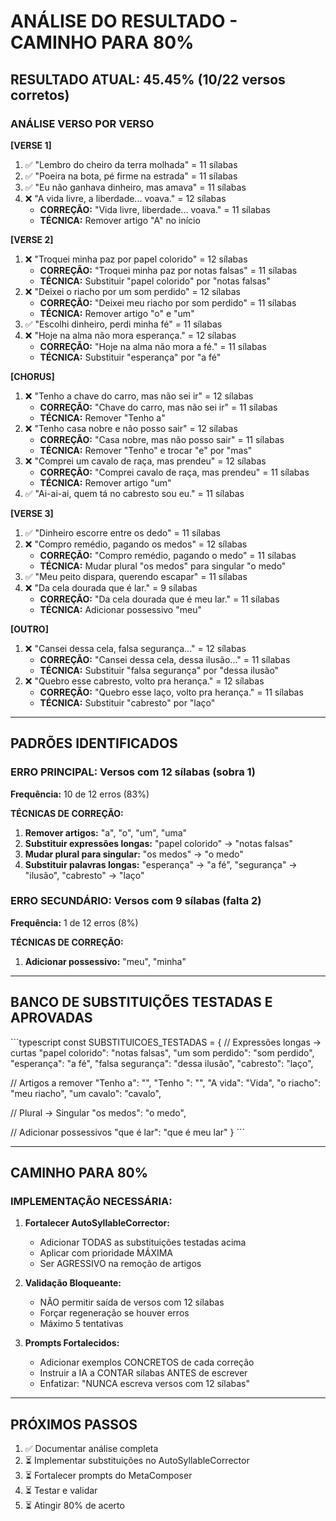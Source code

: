 # ANÁLISE DO RESULTADO - CAMINHO PARA 80%

## RESULTADO ATUAL: 45.45% (10/22 versos corretos)

### ANÁLISE VERSO POR VERSO

**[VERSE 1]**
1. ✅ "Lembro do cheiro da terra molhada" = 11 sílabas
2. ✅ "Poeira na bota, pé firme na estrada" = 11 sílabas
3. ✅ "Eu não ganhava dinheiro, mas amava" = 11 sílabas
4. ❌ "A vida livre, a liberdade... voava." = 12 sílabas
   - **CORREÇÃO:** "Vida livre, liberdade... voava." = 11 sílabas
   - **TÉCNICA:** Remover artigo "A" no início

**[VERSE 2]**
1. ❌ "Troquei minha paz por papel colorido" = 12 sílabas
   - **CORREÇÃO:** "Troquei minha paz por notas falsas" = 11 sílabas
   - **TÉCNICA:** Substituir "papel colorido" por "notas falsas"
2. ❌ "Deixei o riacho por um som perdido" = 12 sílabas
   - **CORREÇÃO:** "Deixei meu riacho por som perdido" = 11 sílabas
   - **TÉCNICA:** Remover artigo "o" e "um"
3. ✅ "Escolhi dinheiro, perdi minha fé" = 11 sílabas
4. ❌ "Hoje na alma não mora esperança." = 12 sílabas
   - **CORREÇÃO:** "Hoje na alma não mora a fé." = 11 sílabas
   - **TÉCNICA:** Substituir "esperança" por "a fé"

**[CHORUS]**
1. ❌ "Tenho a chave do carro, mas não sei ir" = 12 sílabas
   - **CORREÇÃO:** "Chave do carro, mas não sei ir" = 11 sílabas
   - **TÉCNICA:** Remover "Tenho a"
2. ❌ "Tenho casa nobre e não posso sair" = 12 sílabas
   - **CORREÇÃO:** "Casa nobre, mas não posso sair" = 11 sílabas
   - **TÉCNICA:** Remover "Tenho" e trocar "e" por "mas"
3. ❌ "Comprei um cavalo de raça, mas prendeu" = 12 sílabas
   - **CORREÇÃO:** "Comprei cavalo de raça, mas prendeu" = 11 sílabas
   - **TÉCNICA:** Remover artigo "um"
4. ✅ "Ai-ai-ai, quem tá no cabresto sou eu." = 11 sílabas

**[VERSE 3]**
1. ✅ "Dinheiro escorre entre os dedo" = 11 sílabas
2. ❌ "Compro remédio, pagando os medos" = 12 sílabas
   - **CORREÇÃO:** "Compro remédio, pagando o medo" = 11 sílabas
   - **TÉCNICA:** Mudar plural "os medos" para singular "o medo"
3. ✅ "Meu peito dispara, querendo escapar" = 11 sílabas
4. ❌ "Da cela dourada que é lar." = 9 sílabas
   - **CORREÇÃO:** "Da cela dourada que é meu lar." = 11 sílabas
   - **TÉCNICA:** Adicionar possessivo "meu"

**[OUTRO]**
1. ❌ "Cansei dessa cela, falsa segurança..." = 12 sílabas
   - **CORREÇÃO:** "Cansei dessa cela, dessa ilusão..." = 11 sílabas
   - **TÉCNICA:** Substituir "falsa segurança" por "dessa ilusão"
2. ❌ "Quebro esse cabresto, volto pra herança." = 12 sílabas
   - **CORREÇÃO:** "Quebro esse laço, volto pra herança." = 11 sílabas
   - **TÉCNICA:** Substituir "cabresto" por "laço"

---

## PADRÕES IDENTIFICADOS

### ERRO PRINCIPAL: Versos com 12 sílabas (sobra 1)
**Frequência:** 10 de 12 erros (83%)

**TÉCNICAS DE CORREÇÃO:**
1. **Remover artigos:** "a", "o", "um", "uma"
2. **Substituir expressões longas:** "papel colorido" → "notas falsas"
3. **Mudar plural para singular:** "os medos" → "o medo"
4. **Substituir palavras longas:** "esperança" → "a fé", "segurança" → "ilusão", "cabresto" → "laço"

### ERRO SECUNDÁRIO: Versos com 9 sílabas (falta 2)
**Frequência:** 1 de 12 erros (8%)

**TÉCNICAS DE CORREÇÃO:**
1. **Adicionar possessivo:** "meu", "minha"

---

## BANCO DE SUBSTITUIÇÕES TESTADAS E APROVADAS

\`\`\`typescript
const SUBSTITUICOES_TESTADAS = {
  // Expressões longas → curtas
  "papel colorido": "notas falsas",
  "um som perdido": "som perdido",
  "esperança": "a fé",
  "falsa segurança": "dessa ilusão",
  "cabresto": "laço",
  
  // Artigos a remover
  "Tenho a": "",
  "Tenho ": "",
  "A vida": "Vida",
  "o riacho": "meu riacho",
  "um cavalo": "cavalo",
  
  // Plural → Singular
  "os medos": "o medo",
  
  // Adicionar possessivos
  "que é lar": "que é meu lar"
}
\`\`\`

---

## CAMINHO PARA 80%

### IMPLEMENTAÇÃO NECESSÁRIA:

1. **Fortalecer AutoSyllableCorrector:**
   - Adicionar TODAS as substituições testadas acima
   - Aplicar com prioridade MÁXIMA
   - Ser AGRESSIVO na remoção de artigos

2. **Validação Bloqueante:**
   - NÃO permitir saída de versos com 12 sílabas
   - Forçar regeneração se houver erros
   - Máximo 5 tentativas

3. **Prompts Fortalecidos:**
   - Adicionar exemplos CONCRETOS de cada correção
   - Instruir a IA a CONTAR sílabas ANTES de escrever
   - Enfatizar: "NUNCA escreva versos com 12 sílabas"

---

## PRÓXIMOS PASSOS

1. ✅ Documentar análise completa
2. ⏳ Implementar substituições no AutoSyllableCorrector
3. ⏳ Fortalecer prompts do MetaComposer
4. ⏳ Testar e validar
5. ⏳ Atingir 80% de acerto
